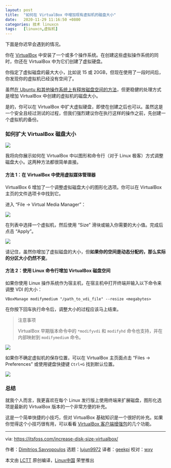 ```yaml
---
layout: post
title:	"如何在 VirtualBox 中增加现有虚拟机的磁盘大小"
date:	2020-11-29 11:16:50 +0800 
categories:	技术 linuxcn 
tags:	[linuxcn,虚拟机]
---
```



下面是你迟早会遇到的情况。


你在 [VirtualBox](https://www.virtualbox.org/) 中安装了一个或多个操作系统。在创建这些虚拟操作系统的同时，你还在 VirtualBox 中为它们创建了虚拟硬盘。


你指定了虚拟磁盘的最大大小，比如说 15 或 20GB，但现在使用了一段时间后，你发现你的虚拟机已经没有空间了。


虽然[在 Ubuntu 和其他操作系统上有释放磁盘空间的方法](https://itsfoss.com/free-up-space-ubuntu-linux/)，但更稳健的处理方式是增加 VirtualBox 中创建的虚拟机的磁盘大小。


是的，你可以在 VirtualBox 中扩大虚拟硬盘，即使在创建之后也可以。虽然这是一个安全且经过测试的过程，但我们强烈建议你在执行这样的操作之前，先创建一个虚拟机的备份。


### 如何扩大 VirtualBox 磁盘大小


![](/Asserts/Images//attachment/album/202011/29/111655an3nnynt3qhggmmq.png)


我将向你展示如何在 VirtualBox 中以图形和命令行（对于 Linux 极客）方式调整磁盘大小。这两种方法都很简单直接。


#### 方法 1：在 VirtualBox 中使用虚拟媒体管理器


VirtualBox 6 增加了一个调整虚拟磁盘大小的图形化选项。你可以在 VirtualBox 主页的文件选项卡中找到它。


进入 “File -> Virtual Media Manager”：


![](/Asserts/Images//attachment/album/202011/29/111658ktukw88ryq84qu84.png)


在列表中选择一个虚拟机，然后使用 “Size” 滑块或输入你需要的大小值。完成后点击 “Apply”。


![](/Asserts/Images//attachment/album/202011/29/111700junb1trr4vn11nvm.png)


请记住，虽然你增加了虚拟磁盘的大小，但**如果你的空间是动态分配的，那么实际的分区大小仍然不变**。


#### 方法 2：使用 Linux 命令行增加 VirtualBox 磁盘空间


如果你使用 Linux 操作系统作为宿主机，在宿主机中打开终端并输入以下命令来调整 VDI 的大小：



```
VBoxManage modifymedium "/path_to_vdi_file" --resize <megabytes>

```

在你按下回车执行命令后，调整大小的过程应该马上结束。



> 
> 注意事项
> 
> 
> VirtualBox 早期版本命令中的 `*modifyvdi` 和 `modifyhd` 命令也支持，并在内部映射到 `modifymedium` 命令。
> 
> 
> 


![](/Asserts/Images//attachment/album/202011/29/111704e13395135qld3u25.png)


如果你不确定虚拟机的保存位置，可以在 VirtualBox 主页面点击 “Files -> Preferences” 或使用键盘快捷键 `Ctrl+G` 找到默认位置。


![](/Asserts/Images//attachment/album/202011/29/111739hwoasyawallsvj2s.png)


### 总结


就我个人而言，我更喜欢在每个 Linux 发行版上使用终端来扩展磁盘，图形化选项是最新的 VirtualBox 版本的一个非常方便的补充。


这是一个简单快捷的小技巧，但对 VirtualBox 基础知识是一个很好的补充。如果你觉得这个小技巧很有用，可以看看 [VirtualBox 客户端增强包](https://itsfoss.com/install-fedora-in-virtualbox/)的几个功能。




---


via: <https://itsfoss.com/increase-disk-size-virtualbox/>


作者：[Dimitrios Savvopoulos](https://itsfoss.com/author/dimitrios/) 选题：[lujun9972](https://github.com/lujun9972) 译者：[geekpi](https://github.com/geekpi) 校对：[wxy](https://github.com/wxy)


本文由 [LCTT](https://github.com/LCTT/TranslateProject) 原创编译，[Linux中国](https://linux.cn/) 荣誉推出
